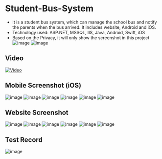 # Student-Bus-System
* It is a student bus system, which can manage the school bus and notify the parents when the bus arrived. It includes website, Android and iOS.
* Technology used: ASP.NET, MSSQL, IIS, Java, Android, Swift, iOS
* Based on the Privacy, it will only show the screenshot in this project
![image](https://github.com/BanNel/Student-Bus-System/blob/master/Student%20Bus%20System%20Photo/maindesign.png)
![image](https://github.com/BanNel/Student-Bus-System/blob/master/Student%20Bus%20System%20Photo/%E5%9C%96%E7%89%87%20040.png)

## Video

[![Video](https://img.youtube.com/vi/VRxiqJVsTnI/0.jpg)](https://www.youtube.com/watch?v=VRxiqJVsTnI)

## Mobile Screenshot (iOS)

![image](https://github.com/BanNel/Student-Bus-System/blob/master/Student%20Bus%20System%20Photo/1.PNG)
![image](https://github.com/BanNel/Student-Bus-System/blob/master/Student%20Bus%20System%20Photo/2.PNG)
![image](https://github.com/BanNel/Student-Bus-System/blob/master/Student%20Bus%20System%20Photo/4.PNG)
![image](https://github.com/BanNel/Student-Bus-System/blob/master/Student%20Bus%20System%20Photo/3.PNG)
![image](https://github.com/BanNel/Student-Bus-System/blob/master/Student%20Bus%20System%20Photo/1%20(2).PNG)
![image](https://github.com/BanNel/Student-Bus-System/blob/master/Student%20Bus%20System%20Photo/1%20(3).PNG)

## Website Screenshot
![image](https://github.com/BanNel/Student-Bus-System/blob/master/Student%20Bus%20System%20Photo/%E5%9C%96%E7%89%87%20040.png)
![image](https://github.com/BanNel/Student-Bus-System/blob/master/Student%20Bus%20System%20Photo/%E5%9C%96%E7%89%87%20027.png)
![image](https://github.com/BanNel/Student-Bus-System/blob/master/Student%20Bus%20System%20Photo/%E5%9C%96%E7%89%87%20022.png)
![image](https://github.com/BanNel/Student-Bus-System/blob/master/Student%20Bus%20System%20Photo/%E5%9C%96%E7%89%87%20029.png)
![image](https://github.com/BanNel/Student-Bus-System/blob/master/Student%20Bus%20System%20Photo/%E5%9C%96%E7%89%87%20019.png)
![image](https://github.com/BanNel/Student-Bus-System/blob/master/Student%20Bus%20System%20Photo/%E5%9C%96%E7%89%87%20034.png)
## Test Record
![image](https://github.com/BanNel/Student-Bus-System/blob/master/Student%20Bus%20System%20Photo/Screenshot_1.png)

